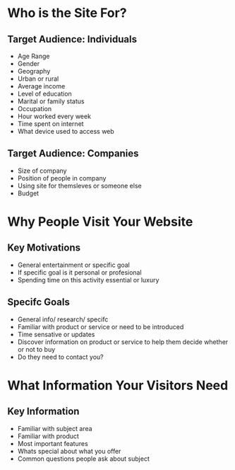 # Who is the Site For?

## Target Audience: Individuals

* Age Range
* Gender
* Geography
* Urban or rural
* Average income
* Level of education
* Marital or family status
* Occupation
* Hour worked every week
* Time spent on internet
* What device used to access web

## Target Audience: Companies

* Size of company
* Position of people in company
* Using site for themsleves or someone else
* Budget

# Why People Visit Your Website

## Key Motivations

* General entertainment or specific goal
* If specific goal is it personal or profesional
* Spending time on this activity essential or luxury

## Specifc Goals

* General info/ research/ specifc
* Familiar with product or service or need to be introduced
* Time sensative or updates
* Discover information on product or service to help them decide whether or not to buy
* Do they need to contact you?

# What Information Your Visitors Need

## Key Information

* Familiar with subject area
* Familiar with product
* Most important features
* Whats special about what you offer
* Common questions people ask about subject

